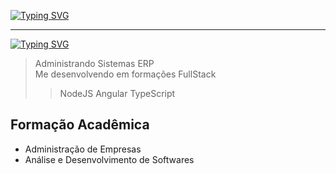 [![Typing SVG](https://readme-typing-svg.herokuapp.com?font=Black+Ops+One&pause=1000&width=435&lines=Vin%C3%ADcius+de+Carvalho;Dev+FullStack;39+anos)](https://git.io/typing-svg)

---

[![Typing SVG](https://readme-typing-svg.herokuapp.com?font=Black+Ops+One&pause=1000&width=435&lines=Job+Desription)](https://git.io/typing-svg)

> Administrando Sistemas ERP <br>
> Me desenvolvendo em formações FullStack 
 >> NodeJS
 >> Angular
 >> TypeScript


 ## Formação Acadêmica
  - Administração de Empresas
  - Análise e Desenvolvimento de Softwares
